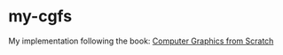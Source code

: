 # my-cgfs
My implementation following the book:
[Computer Graphics from Scratch](https://www.gabrielgambetta.com/computer-graphics-from-scratch/)
